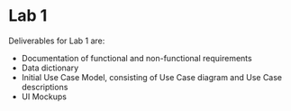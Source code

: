 # Lab 1

Deliverables for Lab 1 are:

- Documentation of functional and non-functional requirements
- Data dictionary
- Initial Use Case Model, consisting of Use Case diagram and Use Case descriptions
- UI Mockups
